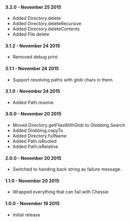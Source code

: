 #### 3.2.0 - November 25 2015
* Added Directory.delete
* Added Directory.deleteRecursive
* Added Directory.deleteContents
* Added File.delete

#### 3.1.2 - November 24 2015
* Removed debug print.

#### 3.1.1 - November 24 2015
* Support resolving paths with glob chars in them.

#### 3.1.0 - November 24 2015
* Added Path.resolve

#### 3.0.0 - November 20 2015
* Moved Directory.getFilesWithGlob to Globbing.Search
* Added Globbing.copyTo
* Added Directory.fullName
* Added Path.isRooted
* Added Path.isRelative

#### 2.0.0 - November 20 2015
* Switched to handing back string as failure message.

#### 1.1.0 - November 20 2015
* Wrapped everything that can fail with Chessie

#### 1.0.0 - November 19 2015
* Initial release